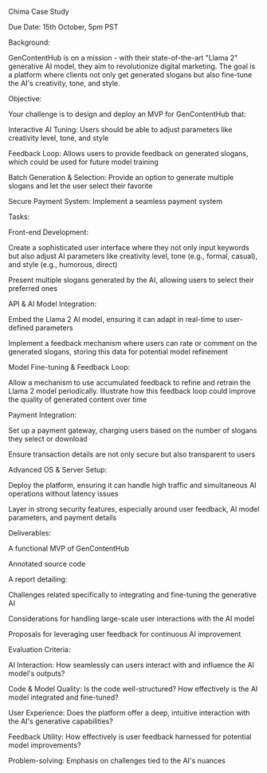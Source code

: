 Chima Case Study


Due Date: 15th October, 5pm PST


Background:

GenContentHub is on a mission - with their state-of-the-art "Llama 2" generative AI model, they aim to revolutionize digital marketing. The goal is a platform where clients not only get generated slogans but also fine-tune the AI's creativity, tone, and style.


Objective:

Your challenge is to design and deploy an MVP for GenContentHub that:


Interactive AI Tuning: Users should be able to adjust parameters like creativity level, tone, and style 


Feedback Loop: Allows users to provide feedback on generated slogans, which could be used for future model training 


Batch Generation & Selection: Provide an option to generate multiple slogans and let the user select their favorite 


Secure Payment System: Implement a seamless payment system 


Tasks:


Front-end Development:


Create a sophisticated user interface where they not only input keywords but also adjust AI parameters like creativity level, tone (e.g., formal, casual), and style (e.g., humorous, direct)


Present multiple slogans generated by the AI, allowing users to select their preferred ones



API & AI Model Integration:


Embed the Llama 2 AI model, ensuring it can adapt in real-time to user-defined parameters


Implement a feedback mechanism where users can rate or comment on the generated slogans, storing this data for potential model refinement



Model Fine-tuning & Feedback Loop:


Allow a mechanism to use accumulated feedback to refine and retrain the Llama 2 model periodically. Illustrate how this feedback loop could improve the quality of generated content over time



Payment Integration:


Set up a payment gateway, charging users based on the number of slogans they select or download


Ensure transaction details are not only secure but also transparent to users



Advanced OS & Server Setup:


Deploy the platform, ensuring it can handle high traffic and simultaneous AI operations without latency issues


Layer in strong security features, especially around user feedback, AI model parameters, and payment details


Deliverables:


A functional MVP of GenContentHub


Annotated source code


A report detailing:


Challenges related specifically to integrating and fine-tuning the generative AI


Considerations for handling large-scale user interactions with the AI model


Proposals for leveraging user feedback for continuous AI improvement


Evaluation Criteria:


AI Interaction: How seamlessly can users interact with and influence the AI model's outputs?


Code & Model Quality: Is the code well-structured? How effectively is the AI model integrated and fine-tuned?


User Experience: Does the platform offer a deep, intuitive interaction with the AI's generative capabilities?


Feedback Utility: How effectively is user feedback harnessed for potential model improvements?


Problem-solving: Emphasis on challenges tied to the AI's nuances